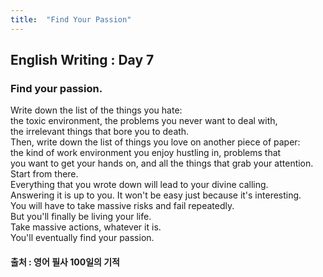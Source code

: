 ```yaml
---
title:  "Find Your Passion"
---
```


## English Writing : Day 7

### Find your passion.

Write down the list of the things you hate:\
the toxic environment, the problems you never want to deal with,\
the irrelevant things that bore you to death.\
Then, write down the list of things you love on another piece of paper:\
the kind of work environment you enjoy hustling in, problems that\
you want to get your hands on, and all the things that grab your attention.\
Start from there.\
Everything that you wrote down will lead to your divine calling.\
Answering it is up to you. It won't be easy just because it's interesting.\
You will have to take massive risks and fail repeatedly.\
But you'll finally be living your life.\
Take massive actions, whatever it is.\
You'll eventually find your passion.

#### 출처 : 영어 필사 100일의 기적

